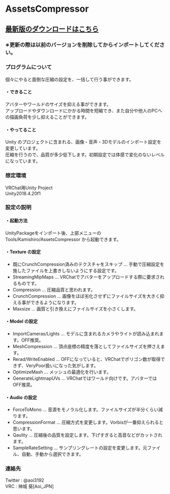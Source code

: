 # AssetsCompressor
<H2><a href="https://github.com/AoiKamishiro/UnityCustomEditor_AssetsCompressor/releases">最新版のダウンロードはこちら</a></H2>
<H3>※更新の際は以前のバージョンを削除してからインポートしてください。</H3>
<H3>プログラムについて</H3>
<a>個々にやると面倒な圧縮の設定を、一括して行う事ができます。</a>
<H4>・できること</H4>
<a>アバターやワールドのサイズを抑える事ができます。</a>
<br/>
<a>アップロードやダウンロードにかかる時間を短縮でき、また自分や他人のPCへの描画負荷を少し抑えることができます。</a>
<H4>・やってること</H4>
<a>Unity のプロジェクトに含まれる、画像・音声・3Dモデルのインポート設定を変更しています。</a>
</br>
<a>圧縮を行うので、品質が多少低下します。初期設定では体感で変化のないレベルになっています。</a>
<H3>想定環境</H3>
<a>VRChat用Unity Project</a>
<br/>
<a>Unity2018.4.20f1</a>
<H3>設定の説明</H3>
<H4>・起動方法</H4>
<a>UnityPackageをインポート後、上部メニューの Tools/Kamishiro/AssetsCompressor から起動できます。</a>
<H4>・Texture の設定</H4>
<ul>
<li>既にCrunchCompression済みのテクスチャをスキップ … 手動で圧縮設定を施したファイルを上書きしないようにする設定です。</li>
<li>StreamingMipMaps … VRChatでアバターをアップロードする際に要求されるものです。</li>
<li>Compression … 圧縮品質と思われます。</li>
<li>CrunchCompression … 画像をほぼ劣化させずにファイルサイズを大きく抑える事ができるようになります。</li>
<li>Maxsize … 画質と引き換えにファイルサイズを小さくします。
</ul>
<h4>・Model の設定</h4>
<ul>
<li>ImportCameras/Lights … モデルに含まれるカメラやライトが読み込まれます。OFF推奨。</li>
<li>MeshCompression … 頂点座標の精度を落としてファイルサイズを押さえます。</li>
<li>Rerad/WriteEnabled … OFFになっていると、VRChatでポリゴン数が取得できず、VeryPoor扱いになった気がします。</li>
<li>OptimizeMash … メッシュの最適化を行います。</li>
<li>GenerateLightmapUVs … VRChatではワールド向けです。アバターではOFF推奨。</li>
</ul>
<h4>・Audio の設定</h4>
<ul>
<li>ForceToMono … 音源をモノラル化します。ファイルサイズが半分くらい減ります。</li>
<li>CompressionFormat … 圧縮方式を変更します。Vorbisが一番抑えられると思います。</li>
<li>Qaulity … 圧縮後の品質を設定します。下げすぎると高音などがカットされます。</li>
<li>SampleRateSetting … サンプリングレートの設定を変更します。元ファイル、自動、手動から選択できます。</li>
</ul>
<H3>連絡先</H3>
<a>Twitter : @aoi3192</a>
<br/>
<a>VRC : 神城 葵[Aoi_JPN]</a>
